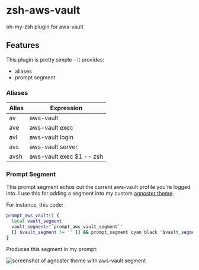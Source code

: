 # zsh-aws-vault
oh-my-zsh plugin for aws-vault

## Features

This plugin is pretty simple - it provides:
  - aliases
  - prompt segment

### Aliases

| Alias | Expression               |
|-------|--------------------------|
| av    | aws-vault                |
| ave   | aws-vault exec           |
| avl   | aws-vault login          |
| avs   | aws-vault server         |
| avsh  | aws-vault exec $1 -- zsh |

### Prompt Segment

This prompt segment echos out the current aws-vault profile you're logged into.
I use this for adding a segment into my custom
[agnoster theme](https://github.com/agnoster/agnoster-zsh-theme/blob/master/agnoster.zsh-theme).

For instance, this code:
```bash
prompt_aws_vault() {
  local vault_segment
  vault_segment="`prompt_aws_vault_segment`"
  [[ $vault_segment != '' ]] && prompt_segment cyan black "$vault_segment"
}
```

Produces this segment in my prompt:

![screenshot of agnoster theme with aws-vault segment](https://i.imgur.com/BLE0QXg.png)
